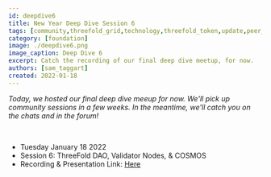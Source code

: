 ```yaml
---
id: deepdive6
title: New Year Deep Dive Session 6
tags: [community,threefold_grid,technology,threefold_token,update,peer_to_peer]
category: [foundation]
image: ./deepdive6.png
image_caption: Deep Dive 6
excerpt: Catch the recording of our final deep dive meetup, for now.
authors: [sam_taggart]
created: 2022-01-18
---
```


*Today, we hosted our final deep dive meeup for now. We'll pick up community sessions in a few weeks. In the meantime, we'll catch you on the chats and in the forum!*

<br/>

- Tuesday January 18 2022
- Session 6: ThreeFold DAO, Validator Nodes, & COSMOS
- Recording & Presentation Link: [Here](https://forum.threefold.io/t/tf-deep-dive-session-6-threefold-dao-validator-nodes-cosmos/1784)